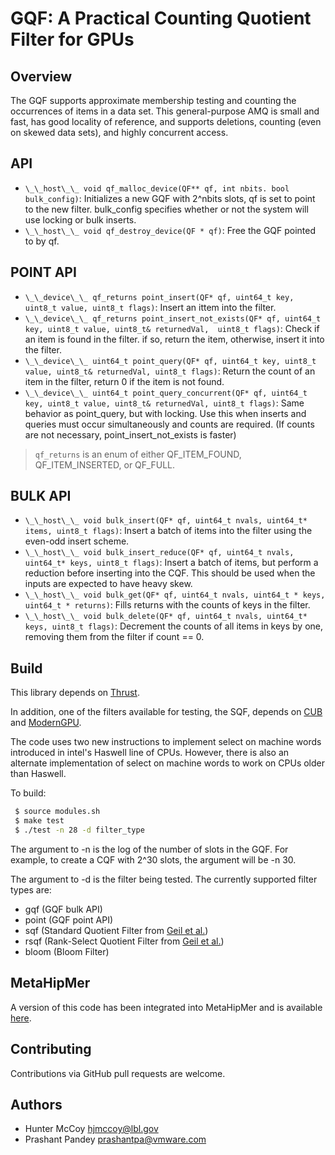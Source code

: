 # GQF: A Practical Counting Quotient Filter for GPUs


Overview
--------
 The GQF supports approximate membership testing and counting the occurrences of
 items in a data set. This general-purpose AMQ is small and fast, has good
 locality of reference, and supports deletions,
 counting (even on skewed data sets), and highly concurrent
 access.

API
--------

* `\_\_host\_\_ void qf_malloc_device(QF** qf, int nbits. bool bulk_config)`: Initializes a new GQF with 2^nbits slots, qf is set to point to the new filter. bulk_config specifies whether or not the system will use locking or bulk inserts.
* `\_\_host\_\_ void qf_destroy_device(QF * qf)`: Free the GQF pointed to by qf.

POINT API
--------


* `\_\_device\_\_ qf_returns point_insert(QF* qf, uint64_t key, uint8_t value, uint8_t flags)`: Insert an ittem into the filter.
* `\_\_device\_\_ qf_returns point_insert_not_exists(QF* qf, uint64_t key, uint8_t value, uint8_t& returnedVal,  uint8_t flags)`: Check if an item is found in the filter. if so, return the item, otherwise, insert it into the filter.
* `\_\_device\_\_ uint64_t point_query(QF* qf, uint64_t key, uint8_t value, uint8_t& returnedVal, uint8_t flags)`: Return the count of an item in the filter, return 0 if the item is not found.
* `\_\_device\_\_ uint64_t point_query_concurrent(QF* qf, uint64_t key, uint8_t value, uint8_t& returnedVal, uint8_t flags)`: Same behavior as point_query, but with locking. Use this when inserts and queries must occur simultaneously and counts are required. (If counts are not necessary, point_insert_not_exists is faster)

> `qf_returns` is an enum of either QF_ITEM_FOUND, QF_ITEM_INSERTED, or QF_FULL.


BULK API
--------
* `\_\_host\_\_ void bulk_insert(QF* qf, uint64_t nvals, uint64_t* items, uint8_t flags)`: Insert a batch of items into the filter using the even-odd insert scheme.
* `\_\_host\_\_ void bulk_insert_reduce(QF* qf, uint64_t nvals, uint64_t* keys, uint8_t flags)`: Insert a batch of items, but perform a reduction before inserting into the CQF. This should be used when the inputs are expected to have heavy skew.
* `\_\_host\_\_ void bulk_get(QF* qf, uint64_t nvals, uint64_t * keys, uint64_t * returns)`: Fills returns with the counts of keys in the filter.
* `\_\_host\_\_ void bulk_delete(QF* qf, uint64_t nvals, uint64_t* keys, uint8_t flags)`: Decrement the counts of all items in keys by one, removing them from the filter if count == 0.






Build
-------
This library depends on [Thrust](https://thrust.github.io/). 

In addition, one of the filters available for testing, the SQF, depends on [CUB](https://nvlabs.github.io/cub/) and [ModernGPU](https://moderngpu.github.io/intro.html). 

The code uses two new instructions to implement select on machine words introduced 
in intel's Haswell line of CPUs. However, there is also an alternate implementation
of select on machine words to work on CPUs older than Haswell.

To build:
```bash
 $ source modules.sh
 $ make test
 $ ./test -n 28 -d filter_type
```


The argument to -n is the log of the number of slots in the GQF. For example,
 to create a CQF with 2^30 slots, the argument will be -n 30.

The argument to -d is the filter being tested. The currently supported filter types are:

 - gqf (GQF bulk API)
 - point (GQF point API)
 - sqf (Standard Quotient Filter from [Geil et al.](https://escholarship.org/uc/item/3v12f7dn))
 - rsqf (Rank-Select Quotient Filter from [Geil et al.](https://escholarship.org/uc/item/3v12f7dn))
 - bloom (Bloom Filter)


MetaHipMer
----------
A version of this code has been integrated into MetaHipMer and is available [here](https://bitbucket.org/berkeleylab/mhm2/branch/cqf).


Contributing
------------
Contributions via GitHub pull requests are welcome.


Authors
-------
- Hunter McCoy <hjmccoy@lbl.gov>
- Prashant Pandey <prashantpa@vmware.com>
